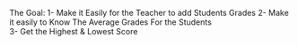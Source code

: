 The Goal:
1- Make it Easily for the Teacher to add Students Grades
2- Make it easily to Know The Average Grades For the Students  
3- Get the Highest & Lowest Score
